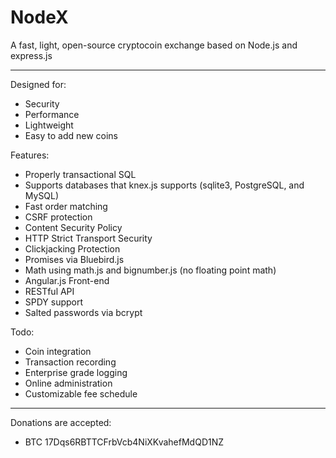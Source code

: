 NodeX
======

A fast, light, open-source cryptocoin exchange based on Node.js and express.js

------

Designed for:

  * Security
  * Performance
  * Lightweight
  * Easy to add new coins 

Features:

  * Properly transactional SQL
  * Supports databases that knex.js supports (sqlite3, PostgreSQL, and MySQL)
  * Fast order matching 
  * CSRF protection
  * Content Security Policy
  * HTTP Strict Transport Security
  * Clickjacking Protection
  * Promises via Bluebird.js
  * Math using math.js and bignumber.js (no floating point math)
  * Angular.js Front-end
  * RESTful API
  * SPDY support 
  * Salted passwords via bcrypt

Todo:

  * Coin integration
  * Transaction recording 
  * Enterprise grade logging
  * Online administration
  * Customizable fee schedule

-----

Donations are accepted:

  * BTC 17Dqs6RBTTCFrbVcb4NiXKvahefMdQD1NZ
